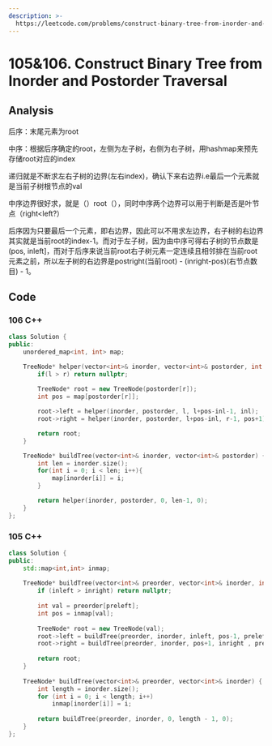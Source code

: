 ```yaml
---
description: >-
  https://leetcode.com/problems/construct-binary-tree-from-inorder-and-postorder-traversal/
---
```


# 105&106. Construct Binary Tree from Inorder and Postorder Traversal

## Analysis

后序：末尾元素为root

中序：根据后序确定的root，左侧为左子树，右侧为右子树，用hashmap来预先存储root对应的index

递归就是不断求左右子树的边界\(左右index\)，确认下来右边界i.e最后一个元素就是当前子树根节点的val

中序边界很好求，就是（）root（），同时中序两个边界可以用于判断是否是叶节点（right&lt;left?）

后序因为只要最后一个元素，即右边界，因此可以不用求左边界，右子树的右边界其实就是当前root的index-1。而对于左子树，因为由中序可得右子树的节点数是\(pos, inleft\]，而对于后序来说当前root右子树元素一定连续且相邻排在当前root元素之前，所以左子树的右边界是postright\(当前root\) - \(inright-pos\)\(右节点数目\) - 1。

## Code

### 106 C++ 

```cpp
class Solution {
public:
    unordered_map<int, int> map;

    TreeNode* helper(vector<int>& inorder, vector<int>& postorder, int l, int r, int inl){
        if(l > r) return nullptr;
        
        TreeNode* root = new TreeNode(postorder[r]);
        int pos = map[postorder[r]];

        root->left = helper(inorder, postorder, l, l+pos-inl-1, inl);
        root->right = helper(inorder, postorder, l+pos-inl, r-1, pos+1);

        return root;
    }

    TreeNode* buildTree(vector<int>& inorder, vector<int>& postorder) {
        int len = inorder.size();
        for(int i = 0; i < len; i++){
            map[inorder[i]] = i;
        }

        return helper(inorder, postorder, 0, len-1, 0);
    }
};
```

### 105 C++

```cpp
class Solution {
public:
    std::map<int,int> inmap;
    
    TreeNode* buildTree(vector<int>& preorder, vector<int>& inorder, int inleft, int inright, int preleft){
        if (inleft > inright) return nullptr;
        
        int val = preorder[preleft];
        int pos = inmap[val];
        
        TreeNode* root = new TreeNode(val);
        root->left = buildTree(preorder, inorder, inleft, pos-1, preleft+1);
        root->right = buildTree(preorder, inorder, pos+1, inright , preleft+pos-inleft+1);
        
        return root;
    }
    
    TreeNode* buildTree(vector<int>& preorder, vector<int>& inorder) {
        int length = inorder.size();
        for (int i = 0; i < length; i++)
            inmap[inorder[i]] = i;
        
        return buildTree(preorder, inorder, 0, length - 1, 0); 
    }
};
```

